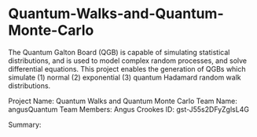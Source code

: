 # Quantum-Walks-and-Quantum-Monte-Carlo
The Quantum Galton Board (QGB) is capable of simulating statistical distributions, and is used to model complex random processes, and solve differential equations. This project enables the generation of QGBs which simulate (1) normal (2) exponential (3) quantum Hadamard random walk distributions.

Project Name: Quantum Walks and Quantum Monte Carlo
Team Name: angusQuantum
Team Members: Angus Crookes
ID: gst-J55s2DFyZglsL4G

Summary: 


